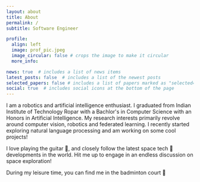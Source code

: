 ```yaml
---
layout: about
title: About
permalink: /
subtitle: Software Engineer

profile:
  align: left
  image: prof_pic.jpeg
  image_circular: false # crops the image to make it circular
  more_info: 

news: true  # includes a list of news items
latest_posts: false  # includes a list of the newest posts
selected_papers: false # includes a list of papers marked as "selected={true}"
social: true  # includes social icons at the bottom of the page
---
```


I am a robotics and artificial intelligence enthusiast. I graduated from Indian Institute of Technology Ropar with a Bachlor's in Computer Science with an Honors in Artificial Intelligence. My research interests primarily revolve around computer vision, robotics and federated learning. 
I recently started exploring natural language processing and am working on some cool projects!

I love playing the guitar 🎸, and closely follow the latest space tech 🚀 developments in the world. Hit me up to engage in an endless discussion on space exploration!

During my leisure time, you can find me in the badminton court 🏸